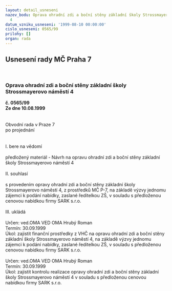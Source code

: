 ```yaml
---
layout: detail_usneseni
nazev_bodu: Oprava ohradní zdi a boční stěny základní školy Strossmayerovo náměstí
  4
datum_vzniku_usneseni: '1999-08-10 00:00:00'
cislo_usneseni: 0565/99
prilohy: []
organ: rada
---
```

<div id="ucUsn_pList" class="usn">
	<span><h2>Usnesení rady MČ Praha 7 </h2>
<br></span><div class="standBody">
<span><h3>Oprava ohradní zdi a boční stěny základní školy Strossmayerovo náměstí 4</h3></span><div class="center">
		<strong>č. 0565/99</strong><br>
	</div>
<div class="center">
		<strong>Ze dne 10.08.1999</strong><br><br>
	</div>
<br>Obvodní rada v Praze 7<br>po projednání<br><br><br>I.	bere na vědomí<br><br> předložený materiál - Návrh na opravu ohradní zdi a boční stěny základní školy Strossmayerovo náměstí 4<br><br>II.	souhlasí <br><br>s provedením opravy ohradní zdi a boční stěny základní školy Strossmayerovo náměstí 4, z prostředků MČ P-7, na základě výzvy jednomu zájemci k podání nabídky, zaslané ředitelkou ZŠ, v souladu s předloženou cenovou nabídkou firmy SARK s.r.o.<br><br>III.	ukládá <br><br> Určen:	ved.OMA	VED OMA Hrubý Roman<br>Termín: 30.09.1999<br>Úkol:	zajistit finanční prostředky z VHČ na opravu ohradní zdi a boční stěny základní školy Strossmayerovo náměstí 4, na základě výzvy jednomu zájemci k podání nabídky, zaslané ředitelkou ZŠ, v souladu s předloženou cenovou nabídkou firmy SARK s.r.o.<br> <br> Určen:	ved.OMA	VED OMA Hrubý Roman<br>Termín: 30.09.1999<br>Úkol:	zajistit kontrolu realizace opravy ohradní zdi a boční stěny základní školy Strossmayerovo náměstí 4 v souladu s předloženou cenovou nabídkou firmy SARK s.r.o.<br>
</div>
</div>